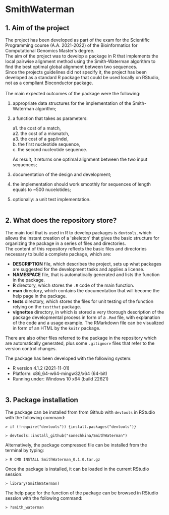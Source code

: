 # SmithWaterman

## 1. Aim of the project

The project has been developed as part of the exam for the Scientific Programming course (A.A. 2021-2022) of the Bioinformatics for Computational Genomics Master's degree.<br>
The aim of the project was to develop a package in R that implements the local pairwise alignment method using the Smith-Waterman algorithm to find the best optimal global alignment between two sequences.<br>
Since the projects guidelines did not specify it, the project has been developed as a standard R package that could be used locally on RStudio, not as a compliant Bioconductor package.<br><br>
The main expected outcomes of the package were the following:
1. appropriate data structures for the implementation of the Smith-Waterman algorithm;
2. a function that takes as parameters:
    
    a1. the cost of a match,<br>
    a2. the cost of a mismatch,<br> 
    a3. the cost of a gap/indel,<br>
    b. the first nucleotide sequence,<br>
    c. the second nucleotide sequence.<br>
    
    As result, it returns one optimal alignment between the two input sequences;<br>
  
3. documentation of the design and development;
4. the implementation should work smoothly for sequences of length equals to ~500 nucelotides;
5. optionally: a unit test implementation.<br><br>

## 2. What does the repository store?

The main tool that is used in R to develop packages is `devtools`, which allows the instant creation of a 'skeleton' that gives the basic structure for organizing the package in a series of files and directories.<br>
The content of this repository reflects the basic files and directories necessary to build a complete package, which are:
- **DESCRIPTION** file, which describes the project, sets up what packages are suggested for the development tasks and applies a license.
- **NAMESPACE** file, that is automatically generated and lists the function in the package.
- **R** directory, which stores the `.R` code of the main function.
- **man** directory, which contains the documentation that will become the help page in the package.
- **tests** directory, which stores the files for unit testing of the function relying on the `testthat` package.
- **vignettes** directory, in which is stored a very thorough description of the package developmental process in form of a `.Rmd` file, with explanation of the code and a usage example. The RMarkdown file can be visualized in form of an HTML by the `knitr` package.<br>

There are also other files referred to the package in the repository which are automatically generated, plus some `.gitignore` files that refer to the version control changes.

The package has been developed with the following system:
- R version 4.1.2 (2021-11-01)
- Platform: x86_64-w64-mingw32/x64 (64-bit)
- Running under: Windows 10 x64 (build 22621)
<br><br>


## 3. Package installation

The package can be installed from from Github with `devtools` in RStudio with the following command:
```
> if (!require("devtools")) {install.packages("devtools")}

> devtools::install_github("sonechkina/SmithWaterman")
```

Alternatively, the package compressed file can be installed from the terminal by typing:
```
> R CMD INSTALL SmithWaterman_0.1.0.tar.gz
```
Once the package is installed, it can be loaded in the current RStudio session:
```
> library(SmithWaterman)
```
The help page for the function of the package can be browsed in RStudio session with the following command:
```
> ?smith_waterman
```